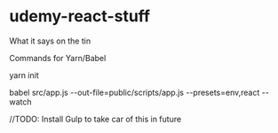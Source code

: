 # udemy-react-stuff
What it says on the tin


Commands for Yarn/Babel

yarn init

babel src/app.js --out-file=public/scripts/app.js --presets=env,react --watch


//TODO:
Install Gulp to take car of this in future